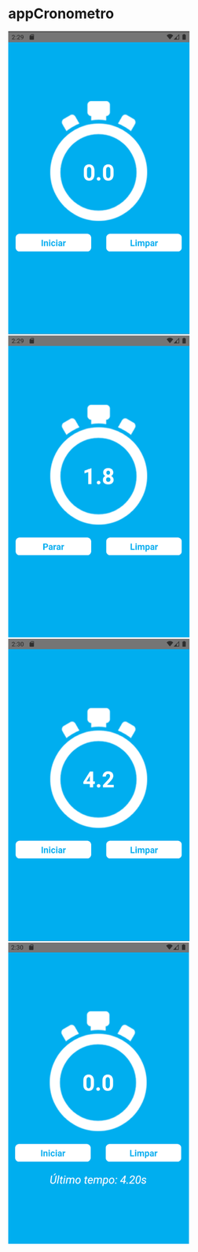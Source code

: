 # appCronometro

![alt text](https://github.com/bselhorst/appCronometro/blob/main/appCronometro1.png)
![alt text](https://github.com/bselhorst/appCronometro/blob/main/appCronometro2.png)
![alt text](https://github.com/bselhorst/appCronometro/blob/main/appCronometro3.png)
![alt text](https://github.com/bselhorst/appCronometro/blob/main/appCronometro4.png)
